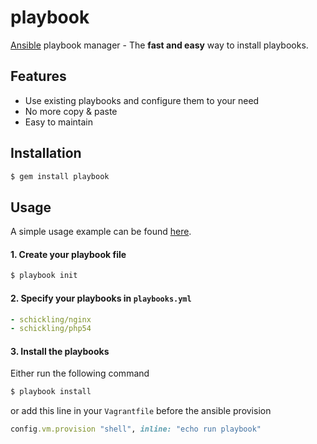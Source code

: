 playbook
========

[Ansible](www.ansibleworks.com) playbook manager - The **fast and easy** way to install playbooks.

## Features
* Use existing playbooks and configure them to your need
* No more copy & paste
* Easy to maintain

## Installation

```sh
$ gem install playbook
```

## Usage

A simple usage example can be found [here](https://github.com/schickling/playbook-example).

#### 1. Create your playbook file
```sh
$ playbook init
```

#### 2. Specify your playbooks in `playbooks.yml`
```yml
- schickling/nginx
- schickling/php54
```

#### 3. Install the playbooks
Either run the following command
```sh
$ playbook install
```
or add this line in your `Vagrantfile` before the ansible provision
```ruby
config.vm.provision "shell", inline: "echo run playbook"
```

